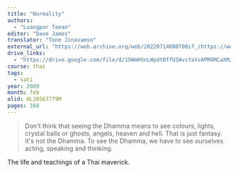 ```yaml
---
title: "Normality"
authors:
  - "Luangpor Teean"
editor: "Dave James"
translator: "Tone Jinavamso"
external_url: "https://web.archive.org/web/20220714000708if_/https://www.ahandfulofleaves.org/documents/Normality_LPTeean_2009.pdf"
drive_links:
  - "https://drive.google.com/file/d/1SWmHVnLWpdtBffU1WvcYaVvAPM4MCaXM/view?usp=drivesdk"
course: thai
tags:
  - sati
year: 2009
month: feb
olid: OL38567779M
pages: 168
---
```


> Don't think that seeing the Dhamma means to see 
colours, lights, crystal balls or ghosts, angels, heaven and hell. 
That is just fantasy. It's not the Dhamma. To see the Dhamma, 
we have to see ourselves acting, speaking and thinking.

The life and teachings of a Thai maverick.
